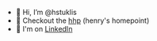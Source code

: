 - 👋 Hi, I’m @hstuklis
- 👀 Checkout the [hhp](https://hstuklis.github.io/) (henry's homepoint)
- 💼 I'm on [LinkedIn](https://www.linkedin.com/in/henry-stuklis/)
